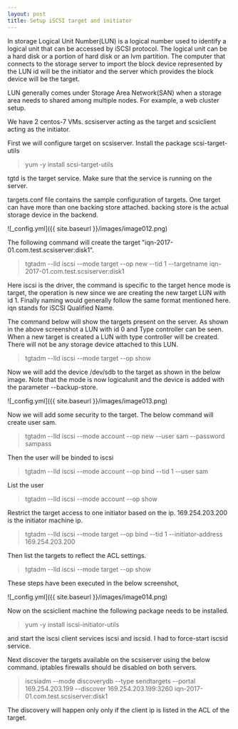 ```yaml
---  
layout: post
title: Setup iSCSI target and initiator
---
```

  
In storage Logical Unit Number(LUN) is a logical number used to identify a logical unit that can be accessed by iSCSI protocol.
The logical unit can be a hard disk or a portion of hard disk or an lvm partition. The computer that connects to the storage 
server to import the block device represented by the LUN id will be the initiator and the server which provides the block device 
will be the target.

LUN generally comes under Storage Area Network(SAN) when a storage area needs to shared among multiple nodes. For example, a web cluster setup. 

We have 2 centos-7 VMs. scsiserver acting as the target and scsiclient acting as the initiator.

First we will configure target on scsiserver.
Install the package scsi-target-utils
> yum -y install scsi-target-utils

tgtd is the target service. Make sure that the service is running on the server. 

targets.conf file contains the sample configuration of targets. One target can have more than one backing store attached.
backing store is the actual storage device in the backend. 


![_config.yml]({{ site.baseurl }}/images/image012.png)
  
The following command will create the target "iqn-2017-01.com.test.scsiserver:disk1".

> tgtadm --lld iscsi --mode target --op new --tid 1 --targetname iqn-2017-01.com.test.scsiserver:disk1

Here iscsi is the driver, the command is specific to the target hence mode is target, the operation is new since we are creating the new target LUN with id 1. Finally naming would generally follow the same format mentioned here. iqn stands for iSCSI Qualified Name. 

The command below will show the targets present on the server. As shown in the above screenshot a LUN with id 0 and Type controller can be seen. When a new target is created a LUN with type controller will be created. There will not be any storage device attached to this LUN.   

> tgtadm --lld iscsi --mode target --op show

Now we will add the device /dev/sdb to the target as shown in the below image.
Note that the mode is now logicalunit and the device is added with the parameter --backup-store.

![_config.yml]({{ site.baseurl }}/images/image013.png)

Now we will add some security to the target.
The below command will create user sam. 

> tgtadm --lld iscsi --mode account --op new --user sam --password sampass

Then the user will be binded to iscsi

> tgtadm --lld iscsi --mode account --op bind --tid 1 --user sam

List the user

> tgtadm --lld iscsi --mode account --op show

Restrict the target access to one initiator based on the ip. 169.254.203.200 is the initiator machine ip.

> tgtadm --lld iscsi --mode target --op bind --tid 1 --initiator-address 169.254.203.200

Then list the targets to reflect the ACL settings.

> tgtadm --lld iscsi --mode target --op show

These steps have been executed in the below screenshot,

![_config.yml]({{ site.baseurl }}/images/image014.png)

Now on the scsiclient machine the following package needs to be installed.

> yum -y install iscsi-initiator-utils

and start the iscsi client services iscsi and iscsid. I had to force-start iscsid service.

Next discover the targets available on the scsiserver using the below command. iptables firewalls should be disabled on both servers.

> iscsiadm --mode discoverydb --type sendtargets --portal 169.254.203.199 --discover 169.254.203.199:3260 iqn-2017-01.com.test.scsiserver:disk1

The discovery will happen only only if the client ip is listed in the ACL of the target.





  

